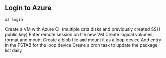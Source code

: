 


## Login to Azure

```Bash
az login
```

Create a VM with Azure Cli (multiple data disks and previously created SSH public key)
Enter remote session on the new VM
Create logical volumes, format and mount
Create a blob file and mount it as a loop device
Add entry in the FSTAB for the loop device
Create a cron task to update the package list daily